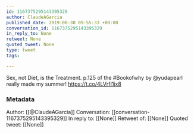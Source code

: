 ```yaml
---
id: 1167375295143395329
author: ClaudeAGarcia
published_date: 2019-08-30 09:55:33 +00:00
conversation_id: 1167375295143395329
in_reply_to: None
retweet: None
quoted_tweet: None
type: tweet
tags:

---
```


Sex, not Diet, is the Treatment. 
p.125 of the #Bookofwhy by @yudapearl really made my summer! https://t.co/4LVrfI1jx8

### Metadata

Author: [[@ClaudeAGarcia]]
Conversation: [[conversation-1167375295143395329]]
In reply to: [[None]]
Retweet of: [[None]]
Quoted tweet: [[None]]
